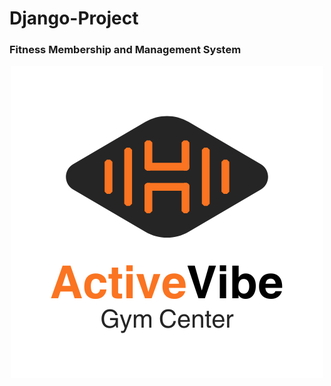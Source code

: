 # Django-Project
### Fitness Membership and Management System
<p align="center">
  <img src="Projectors/fitnessmanagement/fitness/static/img/logo.png" alt="Logo" />
</p>
